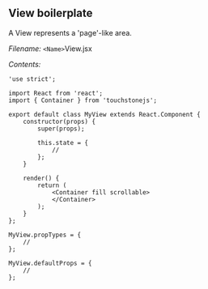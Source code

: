 View boilerplate
----------------

A View represents a 'page'-like area.

*Filename:* `<Name>`View.jsx

*Contents:*

    'use strict';

    import React from 'react';
    import { Container } from 'touchstonejs';

    export default class MyView extends React.Component {
        constructor(props) {
            super(props);

            this.state = {
                //
            };
        }

        render() {
            return (
                <Container fill scrollable>
                </Container>
            );
        }
    };

    MyView.propTypes = {
        //
    };

    MyView.defaultProps = {
        //
    };

